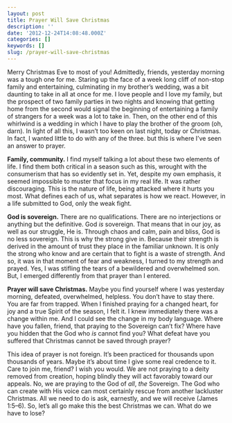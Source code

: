 ```yaml
---
layout: post
title: Prayer Will Save Christmas
description: ''
date: '2012-12-24T14:08:48.000Z'
categories: []
keywords: []
slug: /prayer-will-save-christmas
---
```


Merry Christmas Eve to most of you! Admittedly, friends, yesterday morning was a tough one for me. Staring up the face of a week long cliff of non-stop family and entertaining, culminating in my brother’s wedding, was a bit daunting to take in all at once for me. I love people and I love my family, but the prospect of two family parties in two nights and knowing that getting home from the second would signal the beginning of entertaining a family of strangers for a week was a lot to take in. Then, on the other end of this whirlwind is a wedding in which I have to play the brother of the groom (oh, darn). In light of all this, I wasn’t too keen on last night, today or Christmas. In fact, I wanted little to do with any of the three. but this is where I’ve seen an answer to prayer.

**Family, community.** I find myself talking a lot about these two elements of life. I find them both critical in a season such as this, wrought with the consumerism that has so evidently set in. Yet, despite my own emphasis, it seemed impossible to muster that focus in my real life. It was rather discouraging. This is the nature of life, being attacked where it hurts you most. What defines each of us, what separates is how we react. However, in a life submitted to God, only the weak fight.

**God is sovereign.** There are no qualifications. There are no interjections or anything but the definitive. God _is_ sovereign. That means that in our joy, as well as our struggle, He is. Through chaos and calm, pain and bliss, God is no less sovereign. This is why the strong give in. Because their strength is derived in the amount of trust they place in the familiar unknown. It is only the strong who know and are certain that to fight is a waste of strength. And so, it was in that moment of fear and weakness, I turned to my strength and prayed. Yes, I was stifling the tears of a bewildered and overwhelmed son. But, I emerged differently from that prayer than I entered.

**Prayer will save Christmas.** Maybe you find yourself where I was yesterday morning, defeated, overwhelmed, helpless. You don’t have to stay there. You are far from trapped. When I finished praying for a changed heart, for joy and a true Spirit of the season, I felt it. I knew immediately there was a change within me. And I could see the change in my body language. Where have you fallen, friend, that praying to the Sovereign can’t fix? Where have you hidden that the God who _is_ cannot find you? What defeat have you suffered that Christmas cannot be saved through prayer?

This idea of prayer is not foreign. It’s been practiced for thousands upon thousands of years. Maybe it’s about time I give some real credence to it. Care to join me, friend? I wish you would. We are not praying to a deity removed from creation, hoping blindly they will act favorably toward our appeals. No, we are praying to the God of _all_, _the_ Sovereign. The God who can create with His voice can most certainly rescue from another lackluster Christmas. All we need to do is ask, earnestly, and we will receive (James 1:5–6). So, let’s all go make this the best Christmas we can. What do we have to lose?